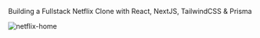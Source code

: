 Building a Fullstack Netflix Clone with React, NextJS, TailwindCSS & Prisma

![netflix-home](https://github.com/PavitarSharma/Netflix-Clone/assets/76960865/739f8d2b-f6b6-446d-a0cc-9d1433656ed0)



